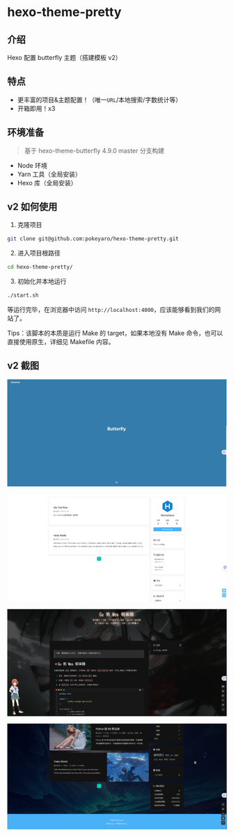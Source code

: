 # hexo-theme-pretty

## 介绍

Hexo 配置 butterfly 主题（搭建模板 v2）

## 特点

- 更丰富的项目&主题配置！（唯一`URL`/本地搜索/字数统计等）
- 开箱即用！x3 


## 环境准备

> 基于 hexo-theme-butterfly 4.9.0 master 分支构建

- Node 环境
- Yarn 工具（全局安装）
- Hexo 库（全局安装）


## v2 如何使用

1. 克隆项目

```bash
git clone git@github.com:pokeyaro/hexo-theme-pretty.git
```

2. 进入项目根路径

```bash
cd hexo-theme-pretty/
```

3. 初始化并本地运行

```bash
./start.sh
```

等运行完毕，在浏览器中访问 `http://localhost:4000`，应该能够看到我们的网站了。

Tips：该脚本的本质是运行 Make 的 target，如果本地没有 Make 命令，也可以直接使用原生，详细见 Makefile 内容。

## v2 截图

![img](assets/screenshot-01.png)

![img](assets/screenshot-02.png)

![img](assets/screenshot-03.png)

![img](assets/screenshot-04.png)
